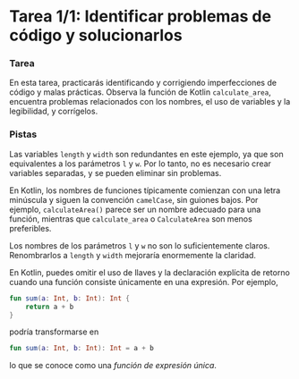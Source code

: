# Tarea 1/1: Identificar problemas de código y solucionarlos

### Tarea

En esta tarea, practicarás identificando y corrigiendo imperfecciones de código y malas prácticas.
Observa la función de Kotlin `calculate_area`, encuentra problemas relacionados con los nombres, el uso de variables y la legibilidad, y corrígelos.

### Pistas

<div class="hint" title="Pista de variable redundante">

Las variables `length` y `width` son redundantes en este ejemplo, ya que son equivalentes a los parámetros `l`
y `w`.
Por lo tanto, no es necesario crear variables separadas, y se pueden eliminar sin problemas.
</div>

<div class="hint" title="Pista de nombres">

En Kotlin, los nombres de funciones típicamente comienzan con una letra minúscula y siguen la convención `camelCase`, sin guiones bajos.
Por ejemplo, `calculateArea()` parece ser un nombre adecuado para una función, mientras que `calculate_area` o `CalculateArea` son menos preferibles.

Los nombres de los parámetros `l` y `w` no son lo suficientemente claros. Renombrarlos a `length` y `width` mejoraría enormemente la claridad.
</div>

<div class="hint" title="Pista de formato">
En Kotlin, puedes omitir el uso de llaves y la declaración explícita de retorno cuando una función consiste únicamente en una expresión.
Por ejemplo,

```kotlin
fun sum(a: Int, b: Int): Int {
    return a + b
}
```

podría transformarse en

```kotlin
fun sum(a: Int, b: Int): Int = a + b
```

lo que se conoce como una _función de expresión única_.
</div>